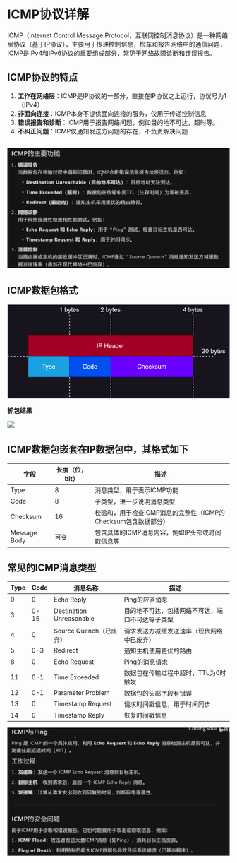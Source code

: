 # ICMP协议详解

ICMP（Internet Control Message Protocol，互联网控制消息协议）是一种网络层协议（基于IP协议），主要用于传递控制信息，检车和报告网络中的通信问题，ICMP是IPv4和IPv6协议的重要组成部分，常见于网络故障诊断和错误报告。

## ICMP协议的特点

1. **工作在网络层**：ICMP是IP协议的一部分，直接在IP协议之上运行，协议号为1（IPv4）.
2. **非面向连接**：ICMP本身不提供面向连接的服务，仅用于传递控制信息
3. **错误报告和诊断**：ICMP用于报告网络问题，例如目的地不可达，超时等。
4. **不纠正问题**：ICMP仅通知发送方问题的存在，不负责解决问题

## ![](image\ICMP主要功能.png)

## ICMP数据包格式

![](image\ICMP协议.svg)

**抓包结果**

![](E:\working\github\nps-learn\手写网络协议栈\image\ICMP内容.png)

## ICMP数据包嵌套在IP数据包中，其格式如下

| 字段         | 长度（位，bit） | 描述                                                         |
| ------------ | --------------- | ------------------------------------------------------------ |
| Type         | 8               | 消息类型，用于表示ICMP功能                                   |
| Code         | 8               | 子类型，进一步说明消息类型                                   |
| Checksum     | 16              | 校验和，用于检查ICMP消息的完整性（ICMP的Checksum包含数据部分） |
| Message Body | 可变            | 包含具体的ICMP消息内容，例如IP头部或时间戳信息等             |

## 常见的ICMP消息类型

| Type | Code | 消息名称                 | 描述                                             |
| ---- | ---- | ------------------------ | ------------------------------------------------ |
| 0    | 0    | Echo Reply               | Ping的应答消息                                   |
| 3    | 0-15 | Destination Unreasonable | 目的地不可达，包括网络不可达，端口不可达等子类型 |
| 4    | 0    | Source Quench（已废弃）  | 请求发送方减缓发送速率（现代网络中已废弃）       |
| 5    | 0-3  | Redirect                 | 通知主机使用更优的路由                           |
| 8    | 0    | Echo Request             | Ping的消息请求                                   |
| 11   | 0-1  | Time Exceeded            | 数据包在传输过程中超时，TTL为0时触发             |
| 12   | 0-1  | Parameter Problem        | 数据包的头部字段有错误                           |
| 13   | 0    | Timestamp Request        | 请求时间戳信息，用于时间同步                     |
| 14   | 0    | Timestamp Reply          | 恢复时间戳信息                                   |

![](image\ICMP拓展.png)